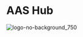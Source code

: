 AAS Hub
========

![logo-no-background_750](https://github.com/user-attachments/assets/16c0eb0e-6349-4fe7-ac82-421c019b630a)
